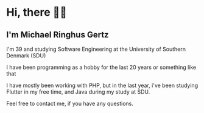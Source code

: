 # Hi, there 👋🏽
## I'm Michael Ringhus Gertz
I'm 39 and studying Software Engineering at the University of Southern Denmark (SDU)

I have been programming as a hobby for the last 20 years or something like that

I have mostly been working with PHP, but in the last year, i've been studying Flutter in my free time, and Java during my study at SDU.

Feel free to contact me, if you have any questions.




<!-- <h1 align="center">👋🏽 Hey 👋🏽</h1>
<h2 align="center">I'm Michael Ringhus Gertz!</h2>
<div align="center">
I'm 38 and studying Software Engineering at the University of Southern Denmark (SDU)<br>
I have been programming as a hobby for the last 20 years or something like that.<br>
<br>
I have mostly been working with PHP, but in the last year, i've been studying Flutter in my free time, and Java during my study at SDU.<br>
<br>
Feel free to contact me, if you have any questions.
</div>
-->
